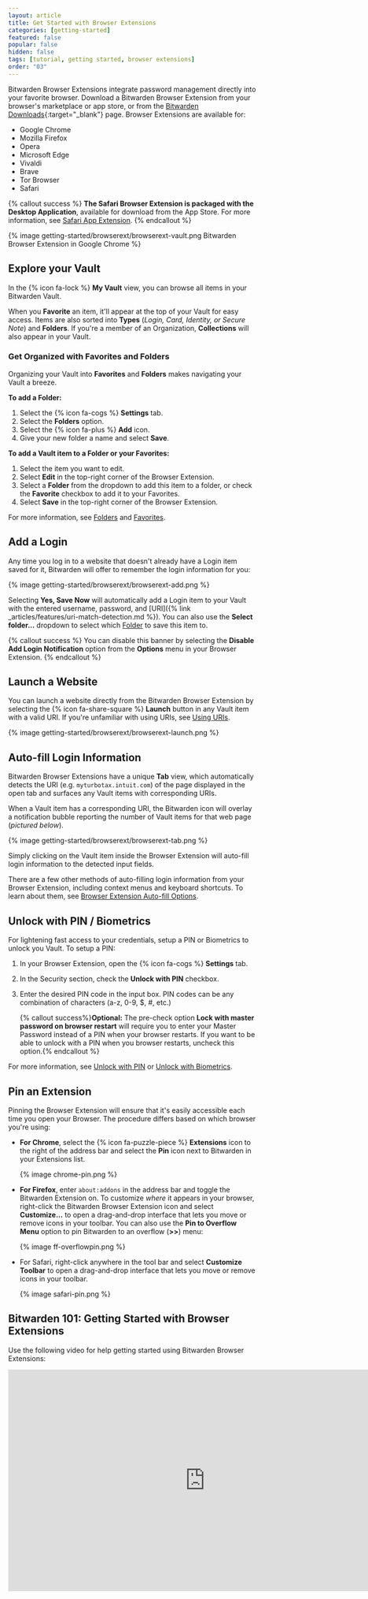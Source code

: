 ```yaml
---
layout: article
title: Get Started with Browser Extensions
categories: [getting-started]
featured: false
popular: false
hidden: false
tags: [tutorial, getting started, browser extensions]
order: "03"
---
```


Bitwarden Browser Extensions integrate password management directly into your favorite browser. Download a Bitwarden Browser Extension from your browser's marketplace or app store, or from the [Bitwarden Downloads](https://bitwarden.com/download){:target="\_blank"} page. Browser Extensions are available for:

- Google Chrome
- Mozilla Firefox
- Opera
- Microsoft Edge
- Vivaldi
- Brave
- Tor Browser
- Safari

{% callout success %}
**The Safari Browser Extension is packaged with the Desktop Application**, available for download from the App Store. For more information, see [Safari App Extension]({{site.baseurl}}/article/install-safari-app-extension/).
{% endcallout %}

{% image getting-started/browserext/browserext-vault.png Bitwarden Browser Extension in Google Chrome %}

## Explore your Vault

In the {% icon fa-lock %} **My Vault** view, you can browse all items in your Bitwarden Vault.

When you **Favorite** an item, it'll appear at the top of your Vault for easy access. Items are also sorted into **Types** (*Login, Card, Identity, or Secure Note*) and **Folders**. If you're a member of an Organization, **Collections** will also appear in your Vault.

### Get Organized with Favorites and Folders

Organizing your Vault into **Favorites** and **Folders** makes navigating your Vault a breeze.

**To add a Folder:**

1. Select the {% icon fa-cogs %} **Settings** tab.
2. Select the **Folders** option.
3. Select the {% icon fa-plus %} **Add** icon.
4. Give your new folder a name and select **Save**.

**To add a Vault item to a Folder or your Favorites:**

1. Select the item you want to edit.
2. Select **Edit** in the top-right corner of the Browser Extension.
3. Select a **Folder** from the dropdown to add this item to a folder, or check the **Favorite** checkbox to add it to your Favorites.
4. Select **Save** in the top-right corner of the Browser Extension.

For more information, see [Folders]({{site.baseurl}}/article/folders/) and [Favorites]({{site.baseurl}}/article/favorites/).

## Add a Login

Any time you log in to a website that doesn't already have a Login item saved for it, Bitwarden will offer to remember the login information for you:

{% image getting-started/browserext/browserext-add.png %}

Selecting **Yes, Save Now** will automatically add a Login item to your Vault with the entered username, password, and [URI]({% link _articles/features/uri-match-detection.md %}). You can also use the **Select folder...** dropdown to select which [Folder]({{site.baseurl}}/article/folders/) to save this item to.

{% callout success %}
You can disable this banner by selecting the **Disable Add Login Notification** option from the **Options** menu in your Browser Extension.
{% endcallout %}

## Launch a Website

You can launch a website directly from the Bitwarden Browser Extension by selecting the {% icon fa-share-square %} **Launch** button in any Vault item with a valid URI. If you're unfamiliar with using URIs, see [Using URIs]({{site.baseurl}}/article/uri-match-detection/).

{% image getting-started/browserext/browserext-launch.png %}

## Auto-fill Login Information

Bitwarden Browser Extensions have a unique **Tab** view, which automatically detects the URI (e.g. `myturbotax.intuit.com`) of the page displayed in the open tab and surfaces any Vault items with corresponding URIs.

When a Vault item has a corresponding URI, the Bitwarden icon will overlay a notification bubble reporting the number of Vault items for that web page (*pictured below*).

{% image getting-started/browserext/browserext-tab.png %}

Simply clicking on the Vault item inside the Browser Extension will auto-fill login information to the detected input fields.

There are a few other methods of auto-filling login information from your Browser Extension, including context menus and keyboard shortcuts. To learn about them, see [Browser Extension Auto-fill Options]({{site.baseurl}}/article/auto-fill-browser/).

## Unlock with PIN / Biometrics

For lightening fast access to your credentials, setup a PIN or Biometrics to unlock you Vault. To setup a PIN:

1. In your Browser Extension, open the {% icon fa-cogs %} **Settings** tab.
2. In the Security section, check the **Unlock with PIN** checkbox.
3. Enter the desired PIN code in the input box. PIN codes can be any combination of characters (a-z, 0-9, $, #, etc.)

   {% callout success%}**Optional:** The pre-check option **Lock with master password on browser restart** will require you to enter your Master Password instead of a PIN when your browser restarts. If you want to be able to unlock with a PIN when you browser restarts, uncheck this option.{% endcallout %}

For more information, see [Unlock with PIN]({{site.baseurl}}/article/unlock-with-pin/) or [Unlock with Biometrics]({{site.baseurl}}/article/biometrics/).

## Pin an Extension

Pinning the Browser Extension will ensure that it's easily accessible each time you open your Browser. The procedure differs based on which browser you're using:

- **For Chrome**, select the {% icon fa-puzzle-piece %} **Extensions** icon to the right of the address bar and select the **Pin** icon next to Bitwarden in your Extensions list.

   {% image chrome-pin.png %}
- **For Firefox**, enter `about:addons` in the address bar and toggle the Bitwarden Extension on. To customize *where* it appears in your browser, right-click the Bitwarden Browser Extension icon and select **Customize...** to open a drag-and-drop interface that lets you move or remove icons in your toolbar. You can also use the **Pin to Overflow Menu** option to pin Bitwarden to an overflow (**>>**) menu:

   {% image ff-overflowpin.png %}
- For Safari, right-click anywhere in the tool bar and select **Customize Toolbar** to open a drag-and-drop interface that lets you move or remove icons in your toolbar.

   {% image safari-pin.png %}

## Bitwarden 101: Getting Started with Browser Extensions

Use the following video for help getting started using Bitwarden Browser Extensions:

<iframe class="embed-responsive" width="800" height="450" src="https://www.youtube.com/embed/Epx6bLBsYlI" frameborder="0" allow="accelerometer; autoplay; encrypted-media; gyroscope; picture-in-picture" allowfullscreen></iframe>
